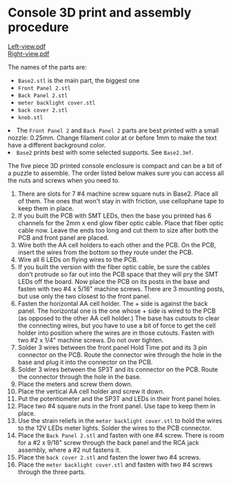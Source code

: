 # Console 3D print and assembly procedure
<a href='../../CAD/console/Left-view.pdf'>Left-view.pdf</a>
<br/><a href='../../CAD/console/Right-view.pdf'>Right-view.pdf</a>
<p>
The names of the parts are:</p>
<ul>
<li><code>Base2.stl</code> is the main part, the biggest one
<li><code>Front Panel 2.stl</code>
<li><code>Back Panel 2.stl</code>
<li><code>meter backlight cover.stl</code>
<li><code>back cover 2.stl</code>
<li><code>knob.stl</code>
</ul>
<li>
The <code>Front Panel 2</code> and <code>Back Panel 2</code> parts are best printed with a small nozzle: 0.25mm.
Change filament color at or before 1mm to make the text have a different background color.
</li>
<li><code>Base2</code> prints best with some selected supports. See <code>Base2.3mf</code>.
</ul>

The five piece 3D printed console enclosure is compact and can be a bit of a puzzle to
assemble. The order listed below makes sure you can access all the nuts and screws when
you need to.
<ol>
<li>There are slots for 7 #4 machine screw square nuts in Base2. Place all of them.
The ones that won't stay in with friction, use cellophane tape to keep them in place.
<li>If you built the PCB with SMT LEDs, then the base you printed has 6 channels for the
2mm x end glow fiber optic cable. Place that fiber optic cable now. Leave the ends too long
and cut them to size after both the PCB and front panel are placed.
<li>Wire both the AA cell holders to each other and the PCB. On the PCB, insert the wires
from the bottom so they route under the PCB.
<li>Wire all 6 LEDs on flying wires to the PCB.
<li>If you built the version with the fiber optic cable, be sure the cables don't protrude
so far out into the PCB space that they will pry the SMT LEDs off the board. Now place the PCB on its posts in the base and fasten with two #4 x 5/16" 
machine screws. There are 3 mounting posts, but use only
the two closest to the front panel.
<li>Fasten the horizontal AA cell holder. The + side is against the back panel. The
horizontal one is the one whose + side is wired to the PCB (as opposed to the other
AA cell holder.) The base has cutouts to clear the connecting wires, but you have
to use a bit of force to get the cell holder into position where the wires are
in those cutouts. Fasten with two #2 x 1/4" machine screws. Do not over tighten.
<li>Solder 3 wires between the front panel Hold Time pot and its 3 pin connector
on the PCB.
Route the connector wire through the hole in the base and plug it into the
connector on the PCB.
<li>Solder 3 wires between the SP3T and its connector on the PCB. Route the 
connector through
the hole in the base.
<li>Place the meters and screw them down.
<li>Place the vertical AA cell holder and screw it down.
<li>Put the potentiometer and the SP3T and LEDs in their front panel holes.
<li>Place two #4 square nuts in the front panel. Use tape to keep them in place.
<li>Use the strain reliefs in the <code>meter backlight cover.stl</code> to hold
the wires to the 12V LEDs meter lights. Solder the wires to the PCB connector.
<li>Place the <code>Back Panel 2.stl</code> and fasten with one #4 screw.
There is room for a #2 x 9/16" screw through the back panel and the RCA jack
assembly, where a #2 nut fastens it.
<li>Place the <code>back cover 2.stl</code> and fasten the lower two #4 screws.
<li>Place the <code>meter backlight cover.stl</code> and fasten with two
#4 screws through the three parts.
</ol>
